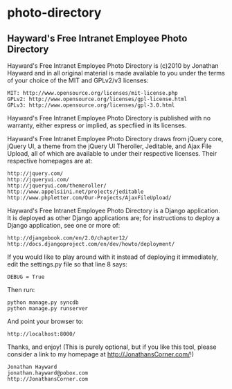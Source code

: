 photo-directory
===============

## Hayward's Free Intranet Employee Photo Directory

Hayward's Free Intranet Employee Photo Directory is (c)2010 by Jonathan Hayward
and in all original material is made available to you under the terms of your
choice of the MIT and GPLv2/v3 licenses:

    MIT: http://www.opensource.org/licenses/mit-license.php
    GPLv2: http://www.opensource.org/licenses/gpl-license.html
    GPLv3: http://www.opensource.org/licenses/gpl-3.0.html

Hayward's Free Intranet Employee Photo Directory is published with no warranty,
either express or implied, as specfiied in its licenses.

Hayward's Free Intranet Employee Photo Directory draws from jQuery core, jQuery
UI, a theme from the jQuery UI Theroller, Jeditable, and Ajax File Upload, all
of which are available to under their respective licenses. Their respective
homepages are at:

    http://jquery.com/
    http://jqueryui.com/
    http://jqueryui.com/themeroller/
    http://www.appelsiini.net/projects/jeditable
    http://www.phpletter.com/Our-Projects/AjaxFileUpload/

Hayward's Free Intranet Employee Photo Directory is a Django application. It is
deployed as other Django applications are; for instructions to deploy a Django
application, see one or more of:

    http://djangobook.com/en/2.0/chapter12/
    http://docs.djangoproject.com/en/dev/howto/deployment/

If you would like to play around with it instead of deploying it immediately,
edit the settings.py file so that line 8 says:

    DEBUG = True

Then run:

    python manage.py syncdb
    python manage.py runserver

And point your browser to:

    http://localhost:8000/

Thanks, and enjoy! (This is purely optional, but if you like this tool, please
consider a link to my homepage at http://JonathansCorner.com/!)

    Jonathan Hayward
    jonathan.hayward@pobox.com
    http://JonathansCorner.com
